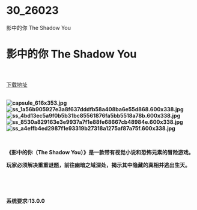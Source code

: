 # 30_26023
影中的你 The Shadow You
# 影中的你 The Shadow You
 <br/></br>
[下载地址](https://www.switch520.cc/article/26023 "下载地址")
<br/></br>

<p><strong><img title="capsule_616x353.jpg" src="https://www.switch520.cc/muke_img/2021_12_30_6cc6c850e0506.jpg" alt="capsule_616x353.jpg"></strong><br>
<strong><img title="ss_1a56b905927e3a8f637dddfb58a408ba6e55d868.600x338.jpg" src="https://www.switch520.cc/muke_img/2021_12_30_9d12aca1fcc2a.jpg" alt="ss_1a56b905927e3a8f637dddfb58a408ba6e55d868.600x338.jpg"></strong><br>
<strong><img title="ss_4bd13ec5a9f0b5b31bc85561876fa5bb5518a78b.600x338.jpg" src="https://www.switch520.cc/muke_img/2021_12_30_70affee9501d1.jpg" alt="ss_4bd13ec5a9f0b5b31bc85561876fa5bb5518a78b.600x338.jpg"></strong><br>
<strong><img title="ss_8530a829163e3e9937a7f1e88fe68667cb48984e.600x338.jpg" src="https://www.switch520.cc/muke_img/2021_12_30_116b734248231.jpg" alt="ss_8530a829163e3e9937a7f1e88fe68667cb48984e.600x338.jpg"></strong><br>
<strong><img title="ss_a4effb4ed2987f1e93319b27318a1275af87a75f.600x338.jpg" src="https://www.switch520.cc/muke_img/2021_12_30_e3af5afd1c568.jpg" alt="ss_a4effb4ed2987f1e93319b27318a1275af87a75f.600x338.jpg">&nbsp;</strong></p>
<p>&nbsp;</p>
<p><strong>《影中的你（The Shadow You）》是一款带有视觉小说和恐怖元素的冒险游戏。</strong></p>
<p><strong>玩家必须解决重重谜题，前往幽暗之域深处，揭示其中隐藏的真相并逃出生天。</strong></p>
<p>&nbsp;</p>
<p>&nbsp;</p>
<p><strong>系统要求:13.0.0</strong></p>



